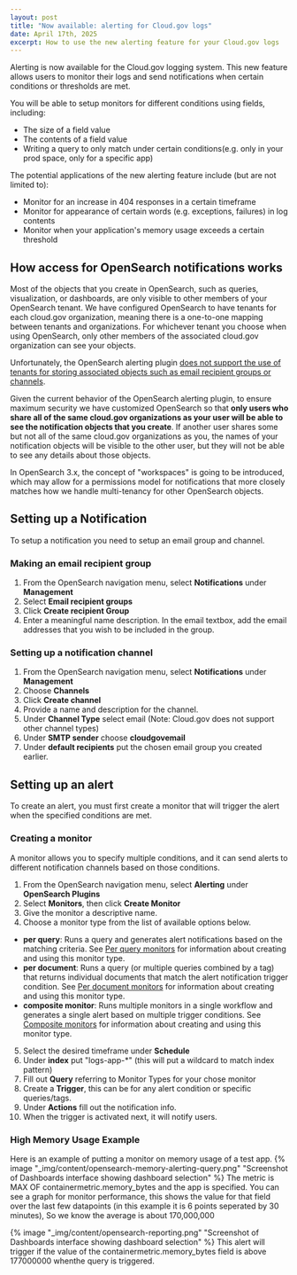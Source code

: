 ```yaml
---
layout: post
title: "Now available: alerting for Cloud.gov logs"
date: April 17th, 2025
excerpt: How to use the new alerting feature for your Cloud.gov logs
---
```


Alerting is now available for the Cloud.gov logging system. This new feature allows users to monitor their logs and send notifications when certain conditions or thresholds are met.

You will be able to setup monitors for different conditions using fields, including:

- The size of a field value
- The contents of a field value
- Writing a query to only match under certain conditions(e.g. only in your prod space, only for a specific app)

The potential applications of the new alerting feature include (but are not limited to):

- Monitor for an increase in 404 responses in a certain timeframe
- Monitor for appearance of certain words (e.g. exceptions, failures) in log contents
- Monitor when your application's memory usage exceeds a certain threshold

## How access for OpenSearch notifications works

Most of the objects that you create in OpenSearch, such as queries, visualization, or dashboards, are only visible to other members of your OpenSearch tenant. We have configured OpenSearch to have tenants for each cloud.gov organization, meaning there is a one-to-one mapping between tenants and organizations. For whichever tenant you choose when using OpenSearch, only other members of the associated cloud.gov organization can see your objects.

Unfortunately, the OpenSearch alerting plugin [does not support the use of tenants for storing associated objects such as email recipient groups or channels](https://github.com/opensearch-project/alerting-dashboards-plugin/issues/1096).

Given the current behavior of the OpenSearch alerting plugin, to ensure maximum security we have customized OpenSearch so that **only users who share all of the same cloud.gov organizations as your user will be able to see the notification objects that you create**. If another user shares some but not all of the same cloud.gov organizations as you, the names of your notification objects will be visible to the other user, but they will not be able to see any details about those objects.

In OpenSearch 3.x, the concept of "workspaces" is going to be introduced, which may allow for a permissions model for notifications that more closely matches how we handle multi-tenancy for other OpenSearch objects.

## Setting up a Notification

To setup a notification you need to setup an email group and channel.

### Making an email recipient group

1. From the OpenSearch navigation menu, select **Notifications** under **Management**
2. Select **Email recipient groups**
3. Click **Create recipient Group**
4. Enter a meaningful name description. In the email textbox, add the email addresses that you wish to be included in the group.

### Setting up a notification channel

1. From the OpenSearch navigation menu, select **Notifications** under **Management**
2. Choose **Channels**
3. Click **Create channel**
4. Provide a name and description for the channel.
5. Under **Channel Type** select email (Note: Cloud.gov does not support other channel types)
6. Under **SMTP sender** choose **cloudgovemail**
7. Under **default recipients** put the chosen email group you created earlier.

## Setting up an alert

To create an alert, you must first create a monitor that will trigger the alert when the specified conditions are met.

### Creating a monitor

A monitor allows you to specify multiple conditions, and it can send alerts to different notification channels based on those conditions.

1. From the OpenSearch navigation menu, select **Alerting** under **OpenSearch Plugins**
2. Select **Monitors**, then click **Create Monitor**
3. Give the monitor a descriptive name.
4. Choose a monitor type from the list of available options below.

- **per query**: Runs a query and generates alert notifications based on the matching criteria. See [Per query monitors](https://OpenSearch.org/docs/latest/observing-your-data/alerting/per-query-bucket-monitors/) for information about creating and using this monitor type.
- **per document**: Runs a query (or multiple queries combined by a tag) that returns individual documents that match the alert notification trigger condition. See [Per document monitors](https://OpenSearch.org/docs/latest/observing-your-data/alerting/per-document-monitors/) for information about creating and using this monitor type.
- **composite monitor**: Runs multiple monitors in a single workflow and generates a single alert based on multiple trigger conditions. See [Composite monitors](https://OpenSearch.org/docs/latest/observing-your-data/alerting/composite-monitors/) for information about creating and using this monitor type.

5. Select the desired timeframe under **Schedule**
6. Under **index** put "logs-app-\*" (this will put a wildcard to match index pattern)
7. Fill out **Query** referring to Monitor Types for your chose monitor
8. Create a **Trigger**, this can be for any alert condition or specific queries/tags.
9. Under **Actions** fill out the notification info.
10. When the trigger is activated next, it will notify users.

### High Memory Usage Example
Here is an example of putting a monitor on memory usage of a test app.
{% image "_img/content/opensearch-memory-alerting-query.png" "Screenshot of Dashboards interface showing dashboard selection" %}
The metric is MAX OF containermetric.memory_bytes and the app is specified.
You can see a graph for monitor performance, this shows the value for that field over the last few datapoints (in this example it is 6 points seperated by 30 minutes), So we know the average is about 170,000,000

{% image "_img/content/opensearch-reporting.png" "Screenshot of Dashboards interface showing dashboard selection" %}
This alert will trigger if the value of the containermetric.memory_bytes field is above 177000000 whenthe query is triggered.